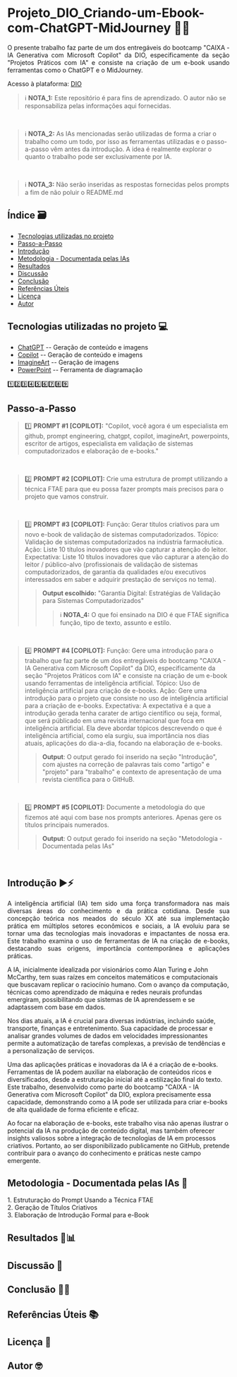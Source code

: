 # Projeto_DIO_Criando-um-Ebook-com-ChatGPT-MidJourney 🤖💡

<p align="justify">
O presente trabalho faz parte de um dos entregáveis do bootcamp "CAIXA - IA Generativa com Microsoft Copilot" da DIO, especificamente da seção "Projetos Práticos com IA" e consiste na criação de um e-book usando ferramentas como o ChatGPT e o MidJourney.

Acesso à plataforma: [DIO](https://dio.me)
  
</p>

> ℹ️ **NOTA_1:** Este repositório é para fins de aprendizado. O autor não se responsabiliza pelas informações aqui fornecidas.
<br/>

> ℹ️ **NOTA_2:** As IAs mencionadas serão utilizadas de forma a criar o trabalho como um todo, por isso as ferramentas utilizadas e o passo-a-passo vêm antes da introdução. A idea é realmente explorar o quanto o trabalho pode ser exclusivamente por IA.
<br/>

> ℹ️ **NOTA_3:** Não serão inseridas as respostas fornecidas pelos prompts a fim de não poluir o README.md

## Índice 🗃️
- [Tecnologias utilizadas no projeto](#tecnologias_utilizadas_no_projeto)
- [Passo-a-Passo](#passo_a_passo)
- [Introdução](#Introdução)
- [Metodologia - Documentada pelas IAs](#metodologia)
- [Resultados](#resultados)
- [Discussão](#discussao)
- [Conclusão](#conclusao)
- [Referências Úteis](#referencias_uteis)
- [Licença](#licenca)
- [Autor](#autor)

## Tecnologias utilizadas no projeto 💻

- [ChatGPT](https://chat.openai.com/) -- Geração de conteúdo e imagens
- [Copilot](https://copilot.microsoft.com/) -- Geração de conteúdo e imagens
- [ImagineArt](https://www.imagine.art) -- Geração de imagens
- [PowerPoint](https://www.microsoft.com/en/microsoft-365/powerpoint) -- Ferramenta de diagramação

1️⃣2️⃣3️⃣4️⃣5️⃣6️⃣7️⃣8️⃣9️⃣
## Passo-a-Passo

> 1️⃣ **PROMPT #1 [COPILOT]:**
> "Copilot, você agora é um especialista em github, prompt engineering, chatgpt, copilot, imagineArt, powerpoints, escritor de artigos, especialista em validação de sistemas computadorizados e elaboração de e-books."
<br/>

> 2️⃣ **PROMPT #2 [COPILOT]:**
> Crie uma estrutura de prompt utilizando a técnica FTAE para que eu possa fazer prompts mais precisos para o projeto que vamos construir.
<br/>

> 3️⃣ **PROMPT #3 [COPILOT]:**
> Função: Gerar títulos criativos para um novo e-book de validação de sistemas computadorizados. Tópico: Validação de sistemas computadorizados na indústria farmacêutica. Ação: Liste 10 títulos inovadores que vão capturar a atenção do leitor. Expectativa: Liste 10 títulos inovadores que vão capturar a atenção do leitor / público-alvo (profissionais de validação de sistemas computadorizados, de garantia da qualidades e/ou executivos interessados em saber e adquirir prestação de serviços no tema).
> >**Output escolhido:** "Garantia Digital: Estratégias de Validação para Sistemas Computadorizados"
>>>ℹ️ **NOTA_4:** O que foi ensinado na DIO é que FTAE significa função, tipo de texto, assunto e estilo.
<br/>

> 4️⃣ **PROMPT #4 [COPILOT]:**
>Função: Gere uma introdução para o trabalho que faz parte de um dos entregáveis do bootcamp "CAIXA - IA Generativa com Microsoft Copilot" da DIO, especificamente da seção "Projetos Práticos com IA" e consiste na criação de um e-book usando ferramentas de inteligência artificial. Tópico: Uso de inteligência artificial para criação de e-books. Ação: Gere uma introdução para o projeto que consiste no uso de inteligência artificial para a criação de e-books. Expectativa: A expectativa é a que a introdução gerada tenha carater de artigo científico ou seja, formal, que será públicado em uma revista internacional que foca em inteligência artificial. Ela deve abordar tópicos descrevendo o que é inteligência artificial, como ela surgiu, sua importância nos dias atuais, aplicações do dia-a-dia, focando na elaboração de e-books.
> >**Output**: O output gerado foi inserido na seção "Introdução", com ajustes na correção de palavras tais como "artigo" e "projeto" para "trabalho" e contexto de apresentação de uma revista científica para o GitHuB.
<br/>

>5️⃣  **PROMPT #5 [COPILOT]:**
>Documente a metodologia do que fizemos até aqui com base nos prompts anteriores. Apenas gere os títulos principais numerados.
>>**Output**: O output gerado foi inserido na seção "Metodologia - Documentada pelas IAs"
<br/>


## Introdução ▶️⚡
<p align="justify">
A inteligência artificial (IA) tem sido uma força transformadora nas mais diversas áreas do conhecimento e da prática cotidiana. Desde sua concepção teórica nos meados do século XX até sua implementação prática em múltiplos setores econômicos e sociais, a IA evoluiu para se tornar uma das tecnologias mais inovadoras e impactantes de nossa era. Este trabalho examina o uso de ferramentas de IA na criação de e-books, destacando suas origens, importância contemporânea e aplicações práticas.

A IA, inicialmente idealizada por visionários como Alan Turing e John McCarthy, tem suas raízes em conceitos matemáticos e computacionais que buscavam replicar o raciocínio humano. Com o avanço da computação, técnicas como aprendizado de máquina e redes neurais profundas emergiram, possibilitando que sistemas de IA aprendessem e se adaptassem com base em dados.

Nos dias atuais, a IA é crucial para diversas indústrias, incluindo saúde, transporte, finanças e entretenimento. Sua capacidade de processar e analisar grandes volumes de dados em velocidades impressionantes permite a automatização de tarefas complexas, a previsão de tendências e a personalização de serviços.

Uma das aplicações práticas e inovadoras da IA é a criação de e-books. Ferramentas de IA podem auxiliar na elaboração de conteúdos ricos e diversificados, desde a estruturação inicial até a estilização final do texto. Este trabalho, desenvolvido como parte do bootcamp "CAIXA - IA Generativa com Microsoft Copilot" da DIO, explora precisamente essa capacidade, demonstrando como a IA pode ser utilizada para criar e-books de alta qualidade de forma eficiente e eficaz.

Ao focar na elaboração de e-books, este trabalho visa não apenas ilustrar o potencial da IA na produção de conteúdo digital, mas também oferecer insights valiosos sobre a integração de tecnologias de IA em processos criativos. Portanto, ao ser disponibilizado publicamente no GitHub, pretende contribuir para o avanço do conhecimento e práticas neste campo emergente.
</p>

## Metodologia - Documentada pelas IAs 📖
<p align="justify">
1. Estruturação do Prompt Usando a Técnica FTAE<br/>
2. Geração de Títulos Criativos<br/>
3. Elaboração de Introdução Formal para e-Book<br/>


</p>

## Resultados 🔎📊
<p align="justify">
  
</p>

## Discussão 📑
<p align="justify">
  
</p>

## Conclusão 📝💡
<p align="justify">
  
</p>

## Referências Úteis 📚
<p align="justify">
  
</p>

## Licença 📄
<p align="justify">
  
</p>

## Autor 🤓
<p align="justify">
  
</p>

